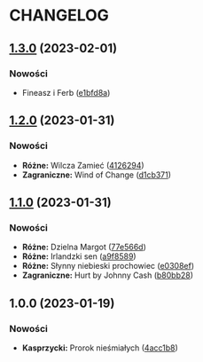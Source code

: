 # CHANGELOG

## [1.3.0](https://github.com/matiusz/songbook/compare/v1.2.0...v1.3.0) (2023-02-01)


### Nowości

* Fineasz i Ferb ([e1bfd8a](https://github.com/matiusz/songbook/commit/e1bfd8a60fabc7787a550b9aedce58357278377f))

## [1.2.0](https://github.com/matiusz/songbook/compare/v1.1.0...v1.2.0) (2023-01-31)


### Nowości

* **Różne:** Wilcza Zamieć ([4126294](https://github.com/matiusz/songbook/commit/412629462cd41edd26307ec7c821cc219d042750))
* **Zagraniczne:** Wind of Change ([d1cb371](https://github.com/matiusz/songbook/commit/d1cb371d5f09de64017bb33bb2e167ee0ba6ae49))

## [1.1.0](https://github.com/matiusz/songbook/compare/1.0.0...v1.1.0) (2023-01-31)


### Nowości

* **Różne:** Dzielna Margot ([77e566d](https://github.com/matiusz/songbook/commit/77e566d3a4b83cb3210310867f99f0b554b6308f))
* **Różne:** Irlandzki sen ([a9f8589](https://github.com/matiusz/songbook/commit/a9f85891b358c6f8e7479dabf318fc8a97e32a5e))
* **Różne:** Słynny niebieski prochowiec ([e0308ef](https://github.com/matiusz/songbook/commit/e0308efc5b7c5cd3125a81d015da7dbe159163f8))
* **Zagraniczne:** Hurt by Johnny Cash ([b80bb28](https://github.com/matiusz/songbook/commit/b80bb28d148fe3921647f62d6cf9ec8a4e358cbf))

## 1.0.0 (2023-01-19)


### Nowości

* **Kasprzycki:** Prorok nieśmiałych ([4acc1b8](https://github.com/matiusz/songbook/commit/4acc1b8a18b3a9738f46618bc303f419ce699350))
